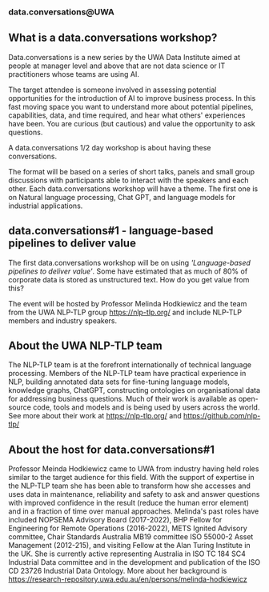 ### data.conversations@UWA

## What is a data.conversations workshop?

Data.conversations is a new series by the UWA Data Institute aimed at people at manager level and above that are not data science or IT practitioners whose teams are using AI.

The target attendee is someone involved in assessing potential opportunities for the introduction of AI to improve business process. In this fast moving space you want to understand more about potential pipelines, capabilities, data, and time required, and hear what others' experiences have been. You are curious (but cautious) and value the opportunity to ask questions.

A data.conversations 1/2 day workshop is about having these conversations.

The format will be based on a series of short talks, panels and small group discussions with participants able to interact with the speakers and each other. Each data.conversations workshop will have a theme. The first one is on Natural language processing, Chat GPT, and language models for industrial applications.

## data.conversations#1 - language-based pipelines to deliver value

The first data.conversations workshop will be on using *'Language-based pipelines to deliver value'*. Some have estimated that as much of 80% of corporate data is stored as unstructured text. How do you get value from this?

The event will be hosted by Professor Melinda Hodkiewicz and the team from the UWA NLP-TLP group https://nlp-tlp.org/ and include NLP-TLP members and industry speakers.

## About the UWA NLP-TLP team
The NLP-TLP team is at the forefront internationally of technical language processing. Members of the NLP-TLP team have practical experience in NLP, building annotated data sets for fine-tuning language models, knowledge graphs, ChatGPT, constructing ontologies on organisational data for addressing business questions. Much of their work is available as open-source code, tools and models and is being used by users across the world. See more about their work at https://nlp-tlp.org/ and https://github.com/nlp-tlp/

## About the host for data.conversations#1 
Professor Meinda Hodkiewicz came to UWA from industry having held roles similar to the target audience for this field. With the support of expertise in the NLP-TLP team she has been able to transform how she accesses and uses data in maintenance, reliability and safety to ask and answer questions with improved confidence in the result (reduce the human error element) and in a fraction of time over manual approaches. Melinda's past roles have included NOPSEMA Advisory Board (2017-2022), BHP Fellow for Engineering for Remote Operations (2016-2022), METS Ignited Advisory committee, Chair Standards Australia MB19 committee ISO 55000-2 Asset Management (2012-215), and visiting Fellow at the Alan Turing Institute in the UK. She is currently active representing Australia in ISO TC 184 SC4 Industrial Data committee and in the development and publication of the ISO CD 23726 Industrial Data Ontology. More about her background is https://research-repository.uwa.edu.au/en/persons/melinda-hodkiewicz
